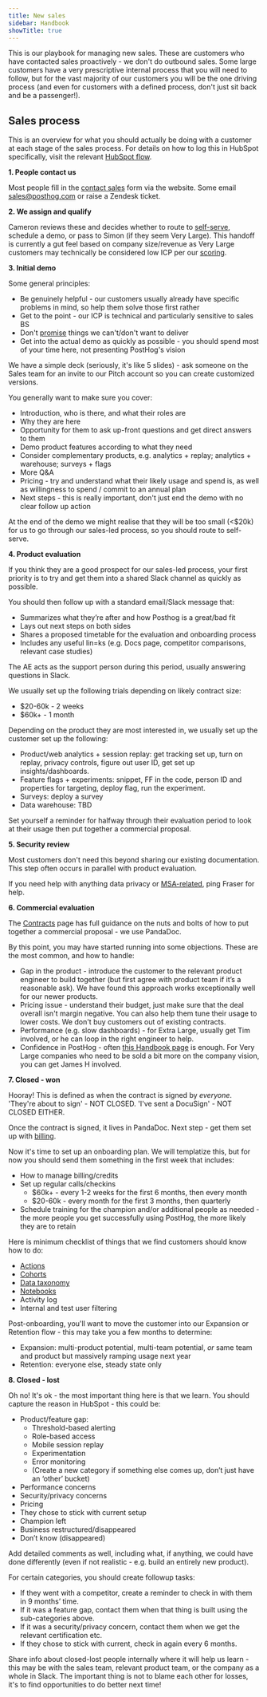 ```yaml
---
title: New sales
sidebar: Handbook
showTitle: true
---
```


This is our playbook for managing new sales. These are customers who have contacted sales proactively - we don't do outbound sales. Some large customers have a very prescriptive internal process that you will need to follow, but for the vast majority of our customers you will be the one driving process (and even for customers with a defined process, don't just sit back and be a passenger!).

## Sales process

This is an overview for what you should actually be doing with a customer at each stage of the sales process. For details on how to log this in HubSpot specifically, visit the relevant [HubSpot flow](/handbook/growth/sales/crm#inbound-hands-on-pipeline). 

**1. People contact us**

Most people fill in the [contact sales](/contact-sales) form via the website. Some email sales@posthog.com or raise a Zendesk ticket.

**2. We assign and qualify**

Cameron reviews these and decides whether to route to [self-serve](/handbook/growth/sales/crm#inbound-self-serve-pipeline), schedule a demo, or pass to Simon (if they seem Very Large).  This handoff is currently a gut feel based on company size/revenue as Very Large customers may technically be considered low ICP per our [scoring](/handbook/growth/sales/icp). 

**3. Initial demo**

Some general principles:
- Be genuinely helpful - our customers usually already have specific problems in mind, so help them solve those first rather 
- Get to the point - our ICP is technical and particularly sensitive to sales BS
- Don't [promise](/handbook/growth/sales/overview#enterprise-customers) things we can't/don't want to deliver
- Get into the actual demo as quickly as possible - you should spend most of your time here, not presenting PostHog's vision

We have a simple deck (seriously, it's like 5 slides) - ask someone on the Sales team for an invite to our Pitch account so you can create customized versions. 

You generally want to make sure you cover:

- Introduction, who is there, and what their roles are
- Why they are here
- Opportunity for them to ask up-front questions and get direct answers to them
- Demo product features according to what they need
- Consider complementary products, e.g. analytics + replay; analytics + warehouse; surveys + flags
- More Q&A
- Pricing - try and understand what their likely usage and spend is, as well as willingness to spend / commit to an annual plan
- Next steps - this is really important, don't just end the demo with no clear follow up action

At the end of the demo we might realise that they will be too small (<$20k) for us to go through our sales-led process, so you should route to self-serve. 

**4. Product evaluation**

If you think they are a good prospect for our sales-led process, your first priority is to try and get them into a shared Slack channel as quickly as possible. 

You should then follow up with a standard email/Slack message that:

- Summarizes what they’re after and how Posthog is a great/bad fit
- Lays out next steps on both sides
- Shares a proposed timetable for the evaluation and onboarding process
- Includes any useful lin=ks (e.g. Docs page, competitor comparisons, relevant case studies)

The AE acts as the support person during this period, usually answering questions in Slack. 

We usually set up the following trials depending on likely contract size:

- $20-60k - 2 weeks
- $60k+ - 1 month

Depending on the product they are most interested in, we usually set up the customer set up the following:

- Product/web analytics + session replay: get tracking set up, turn on replay, privacy controls, figure out user ID, get set up insights/dashboards.
- Feature flags + experiments: snippet, FF in the code, person ID and properties for targeting, deploy flag, run the experiment. 
- Surveys: deploy a survey
- Data warehouse: TBD

Set yourself a reminder for halfway through their evaluation period to look at their usage then put together a commercial proposal. 

**5. Security review**

Most customers don't need this beyond sharing our existing documentation. This step often occurs in parallel with product evaluation.  

If you need help with anything data privacy or [MSA-related](/handbook/growth/sales/contracts), ping Fraser for help. 

**6. Commercial evaluation**

The [Contracts](/handbook/growth/sales/contracts) page has full guidance on the nuts and bolts of how to put together a commercial proposal - we use PandaDoc. 

By this point, you may have started running into some objections. These are the most common, and how to handle:

- Gap in the product - introduce the customer to the relevant product engineer to build together (but first agree with product team if it’s a reasonable ask). We have found this approach works exceptionally well for our newer products. 
- Pricing issue - understand their budget, just make sure that the deal overall isn't margin negative. You can also help them tune their usage to lower costs. We don't buy customers out of existing contracts. 
- Performance (e.g. slow dashboards) - for Extra Large, usually get Tim involved, or he can loop in the right engineer to help. 
- Confidence in PostHog - often [this Handbook page](/handbook/finance) is enough. For Very Large companies who need to be sold a bit more on the company vision, you can get James H involved.

**7. Closed - won**

Hooray! This is defined as when the contract is signed by _everyone_. 'They're about to sign' - NOT CLOSED. 'I've sent a DocuSign' - NOT CLOSED EITHER.  

Once the contract is signed, it lives in PandaDoc. Next step - get them set up with [billing](/handbook/growth/sales/billing). 

Now it's time to set up an onboarding plan. We will templatize this, but for now you should send them something in the first week that includes:

- How to manage billing/credits
- Set up regular calls/checkins
  - $60k+ - every 1-2 weeks for the first 6 months, then every month
  - $20-60k - every month for the first 3 months, then quarterly
- Schedule training for the champion and/or additional people as needed - the more people you get successfully using PostHog, the more likely they are to retain

Here is minimum checklist of things that we find customers should know how to do:
- [Actions](/docs/data/actions)
- [Cohorts](/docs/data/cohorts)
- [Data taxonomy](/docs/data)
- [Notebooks](/docs/notebooks)
- Activity log
- Internal and test user filtering

Post-onboarding, you'll want to move the customer into our Expansion or Retention flow - this may take you a few months to determine:
- Expansion: multi-product potential, multi-team potential, _or_ same team and product but massively ramping usage next year
- Retention: everyone else, steady state only

**8. Closed - lost**

Oh no! It's ok - the most important thing here is that we learn. You should capture the reason in HubSpot - this could be:

- Product/feature gap:
  - Threshold-based alerting
  - Role-based access
  - Mobile session replay
  - Experimentation
  - Error monitoring
  - (Create a new category if something else comes up, don’t just have an ‘other’ bucket)
- Performance concerns
- Security/privacy concerns
- Pricing
- They chose to stick with current setup
- Champion left
- Business restructured/disappeared
- Don’t know (disappeared)

Add detailed comments as well, including what, if anything, we could have done differently (even if not realistic - e.g. build an entirely new product). 

For certain categories, you should create followup tasks:
- If they went with a competitor, create a reminder to check in with them in 9 months’ time. 
- If it was a feature gap, contact them when that thing is built using the sub-categories above. 
- If it was a security/privacy concern, contact them when we get the relevant certification etc. 
- If they chose to stick with current, check in again every 6 months. 

Share info about closed-lost people internally where it will help us learn - this may be with the sales team, relevant product team, or the company as a whole in Slack. The important thing is not to blame each other for losses, it's to find opportunities to do better next time!
